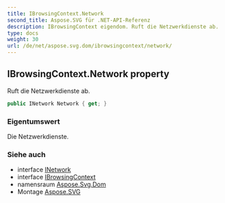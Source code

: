 ```yaml
---
title: IBrowsingContext.Network
second_title: Aspose.SVG für .NET-API-Referenz
description: IBrowsingContext eigendom. Ruft die Netzwerkdienste ab.
type: docs
weight: 30
url: /de/net/aspose.svg.dom/ibrowsingcontext/network/
---
```

## IBrowsingContext.Network property

Ruft die Netzwerkdienste ab.

```csharp
public INetwork Network { get; }
```

### Eigentumswert

Die Netzwerkdienste.

### Siehe auch

* interface [INetwork](../../../aspose.svg.net/inetwork/)
* interface [IBrowsingContext](../)
* namensraum [Aspose.Svg.Dom](../../ibrowsingcontext/)
* Montage [Aspose.SVG](../../../)


